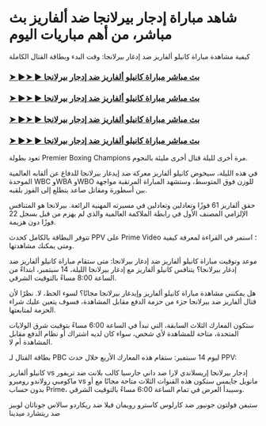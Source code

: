 #  شاهد مباراة إدجار بيرلانجا ضد ألفاريز بث مباشر، من أهم مباريات اليوم

كيفية مشاهدة مباراة كانيلو ألفاريز ضد إدغار بيرلانجا: وقت البدء وبطاقة القتال الكاملة

<h3><a href="https://cutt.ly/WeR39PY0">➤ ►➤ ► بث مباشر مباراة كانيلو ألفاريز ضد إدجار بيرلانجا</a></h3>

<h3><a href="https://cutt.ly/WeR39PY0">➤ ►➤ ► بث مباشر مباراة كانيلو ألفاريز ضد إدجار بيرلانجا</a></h3>

<h3><a href="https://cutt.ly/WeR39PY0">➤ ►➤ ► بث مباشر مباراة كانيلو ألفاريز ضد إدجار بيرلانجا</a></h3>

<h3><a href="https://cutt.ly/WeR39PY0">➤ ►➤ ► بث مباشر مباراة كانيلو ألفاريز ضد إدجار بيرلانجا</a></h3>

تعود بطولة Premier Boxing Champions مرة أخرى لليلة قتال أخرى مليئة بالنجوم.

في هذه الليلة، سيخوض كانيلو ألفاريز معركة ضد إيدغار بيرلانجا للدفاع عن ألقابه العالمية الموحدة WBC وWBA وWBO للوزن فوق المتوسط، وستشهد المباراة المرتقبة مواجهة بين أسطورة ومقاتل صاعد يتطلع إلى الفوز بلقبه.

حقق ألفاريز 61 فوزًا وتعادلين وتعادلين في مسيرته المهنية الرائعة. بيرلانجا هو المتنافس الإلزامي المصنف الأول في رابطة الملاكمة العالمية والذي لم يهزم من قبل بسجل 22 فوزًا دون هزيمة.

تتوفر البطاقة بالكامل كحدث PPV على Prime Video ؛ استمر في القراءة لمعرفة كيفية ومتى يمكنك مشاهدتها.

موعد وتوقيت مباراة كانيلو ألفاريز ضد إدغار بيرلانجا: متى ستقام مباراة كانيلو ألفاريز ضد إدغار بيرلانجا؟
يتنافس كانيلو ألفاريز مع إدغار بيرلانجا الليلة، 14 سبتمبر، ابتداءً من الساعة 8:00 مساءً بالتوقيت الشرقي.

هل يمكنني مشاهدة مباراة كانيلو ألفاريز وإيدغار بيرلانجا مجانًا؟
لسوء الحظ، لا. نظرًا لأن قتال ألفاريز ضد بيرلانجا جزء من حزمة الدفع مقابل المشاهدة، فسوف يتعين عليك شراء الحزمة لمتابعتها.

ستكون المعارك الثلاث السابقة، التي تبدأ في الساعة 6:00 مساءً بتوقيت شرق الولايات المتحدة، متاحة للمشاهدة لأي شخص، سواء كان لديه اشتراك أو نظام الدفع مقابل المشاهدة أم لا.

بطاقة القتال لـ PBC ليوم 14 سبتمبر:
ستقام هذه المعارك الأربع خلال حدث PPV:

كانيلو ألفاريز vs إدجار بيرلانجا
إريسلاندي لارا ضد داني جارسيا
كالب بلانت ضد تريفور ماكومبي
رولاندو روميرو vs مانويل جايمس
ستكون هذه القنوات الثلاث متاحة مجانًا مع أو بدون حساب Prime، وسيبدأ العرض في تمام الساعة 6:00 مساءً بالتوقيت الشرقي.

ستيفن فولتون جونيور ضد كارلوس كاسترو
رويمان فيلا ضد ريكاردو سالاس
جوناثان لوبيز ضد ريتشارد ميدينا
